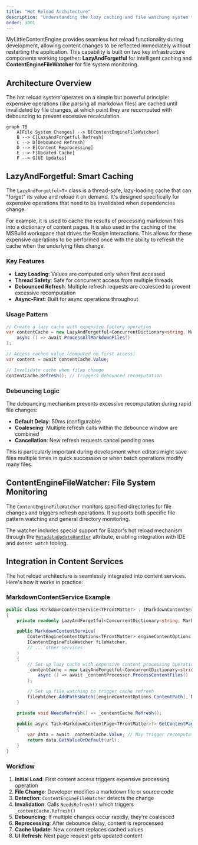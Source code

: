 ```yaml
---
title: "Hot Reload Architecture"
description: "Understanding the lazy caching and file watching system that powers MyLittleContentEngine's hot reload functionality"
order: 3001
---
```


MyLittleContentEngine provides seamless hot reload functionality during development, allowing content changes to be
reflected immediately without restarting the application. This capability is built on two key infrastructure components
working together: **LazyAndForgetful** for intelligent caching and **ContentEngineFileWatcher** for file system
monitoring.

## Architecture Overview

The hot reload system operates on a simple but powerful principle: expensive operations (like parsing all markdown
files) are cached until invalidated by file changes, at which point they are recomputed with debouncing to prevent
excessive recalculation.

```mermaid
graph TB
    A[File System Changes] --> B[ContentEngineFileWatcher]
    B --> C[LazyAndForgetful Refresh]
    C --> D[Debounced Refresh]
    D --> E[Content Reprocessing]
    E --> F[Updated Cache]
    F --> G[UI Updates]
```

## LazyAndForgetful: Smart Caching

The `LazyAndForgetful<T>` class is a thread-safe, lazy-loading cache that can "forget" its value and reload it on
demand. It's designed specifically for expensive operations that need to be invalidated when dependencies change.

For example, it is used to cache the results of processing markdown files into a dictionary of content pages. It is also
used in the caching of the MSBuild workspace that drives the Roslyn interactions. This allows for these expensive
operations
to be performed once with the ability to refresh the cache when the underlying files change.

### Key Features

- **Lazy Loading**: Values are computed only when first accessed
- **Thread Safety**: Safe for concurrent access from multiple threads
- **Debounced Refresh**: Multiple refresh requests are coalesced to prevent excessive recomputation
- **Async-First**: Built for async operations throughout

### Usage Pattern

```csharp
// Create a lazy cache with expensive factory operation
var contentCache = new LazyAndForgetful<ConcurrentDictionary<string, MarkdownContentPage<TFrontMatter>>>(
    async () => await ProcessAllMarkdownFiles()
);

// Access cached value (computed on first access)
var content = await contentCache.Value;

// Invalidate cache when files change
contentCache.Refresh(); // Triggers debounced recomputation
```

### Debouncing Logic

The debouncing mechanism prevents excessive recomputation during rapid file changes:

- **Default Delay**: 50ms (configurable)
- **Coalescing**: Multiple refresh calls within the debounce window are combined
- **Cancellation**: New refresh requests cancel pending ones

This is particularly important during development when editors might save files multiple times in quick succession or
when batch operations modify many files.

## ContentEngineFileWatcher: File System Monitoring

The `ContentEngineFileWatcher` monitors specified directories for file changes and triggers refresh operations. It
supports both specific file pattern watching and general directory monitoring.

The watcher includes special support for Blazor's hot reload mechanism through the
[
`MetadataUpdateHandler`](https://learn.microsoft.com/en-us/dotnet/api/system.reflection.metadata.metadataupdatehandlerattribute?view=net-9.0)
attribute, enabling integration with IDE and `dotnet watch` tooling.

## Integration in Content Services

The hot reload architecture is seamlessly integrated into content services. Here's how it works in practice:

### MarkdownContentService Example

```csharp
public class MarkdownContentService<TFrontMatter> : IMarkdownContentService<TFrontMatter>
{
    private readonly LazyAndForgetful<ConcurrentDictionary<string, MarkdownContentPage<TFrontMatter>>> _contentCache;

    public MarkdownContentService(
        ContentEngineContentOptions<TFrontMatter> engineContentOptions,
        IContentEngineFileWatcher fileWatcher,
        // ... other services
    )
    {
        // Set up lazy cache with expensive content processing operation
        _contentCache = new LazyAndForgetful<ConcurrentDictionary<string, MarkdownContentPage<TFrontMatter>>>(
            async () => await _contentProcessor.ProcessContentFiles()
        );

        // Set up file watching to trigger cache refresh
        fileWatcher.AddPathsWatch([engineContentOptions.ContentPath], NeedsRefresh);
    }

    private void NeedsRefresh() => _contentCache.Refresh();

    public async Task<MarkdownContentPage<TFrontMatter>?> GetContentPageByUrlOrDefault(string url)
    {
        var data = await _contentCache.Value; // May trigger recomputation if cache was invalidated
        return data.GetValueOrDefault(url);
    }
}
```

### Workflow

1. **Initial Load**: First content access triggers expensive processing operation
2. **File Change**: Developer modifies a markdown file or source code
3. **Detection**: `ContentEngineFileWatcher` detects the change
4. **Invalidation**: Calls `NeedsRefresh()` which triggers `_contentCache.Refresh()`
5. **Debouncing**: If multiple changes occur rapidly, they're coalesced
6. **Reprocessing**: After debounce delay, content is reprocessed
7. **Cache Update**: New content replaces cached values
8. **UI Refresh**: Next page request gets updated content


